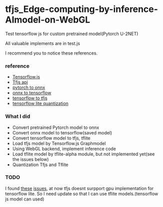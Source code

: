 # tfjs_Edge-computing-by-inference-AImodel-on-WebGL

Test tensorflow js for custom pretrained model(Pytorch U-2NET)

All valuable implements are in test.js


I recommend you to notice these references.
### reference 
* [Tensorflow.js](https://www.tensorflow.org/js)
* [Tfjs api](https://js.tensorflow.org/api/latest/)
* [pytorch to onnx](https://docs.microsoft.com/ko-kr/windows/ai/windows-ml/tutorials/pytorch-convert-model)
* [onnx to tensorflow](https://github.com/onnx/onnx-tensorflow)
* [tensorflow to tfjs](https://www.tensorflow.org/js/guide/conversion)
* [tensorflow lite quantization](https://www.tensorflow.org/lite/performance/post_training_quantization)

### What I did
* Convert pretrained Pytorch model to onnx
* Convert onnx model to tensorflow(saved model)
* Convert tensorflow model to tfjs, tflite
* Load tfjs model by Tensorflow.js Graphmodel
* Using WebGL backend, implement inference code
* Load tflite model by tflite-alpha module, but not implemented yet(see the issues below)
* Quantization Tfjs and Tflite

### TODO
I found [these](https://github.com/tensorflow/tfjs/issues/4166) [issues](https://github.com/tensorflow/tfjs/issues/5689), at now tfjs doesnt surpport gpu implementation for tensorflow lite.
So I need update so that I can use tflite models.(tensorflow js model can used)
